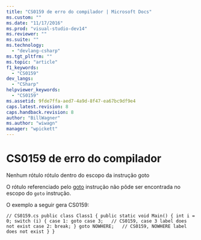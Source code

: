 ```yaml
---
title: "CS0159 de erro do compilador | Microsoft Docs"
ms.custom: ""
ms.date: "11/17/2016"
ms.prod: "visual-studio-dev14"
ms.reviewer: ""
ms.suite: ""
ms.technology: 
  - "devlang-csharp"
ms.tgt_pltfrm: ""
ms.topic: "article"
f1_keywords: 
  - "CS0159"
dev_langs: 
  - "CSharp"
helpviewer_keywords: 
  - "CS0159"
ms.assetid: 9fde7ffa-aed7-4a9d-8f47-ea67bc9df9e4
caps.latest.revision: 8
caps.handback.revision: 8
author: "BillWagner"
ms.author: "wiwagn"
manager: "wpickett"
---
```

# CS0159 de erro do compilador
Nenhum rótulo rótulo dentro do escopo da instrução goto  
  
 O rótulo referenciado pelo [goto](../../csharp/language-reference/keywords/goto.md) instrução não pôde ser encontrada no escopo do `goto` instrução.  
  
 O exemplo a seguir gera CS0159:  
  
```  
// CS0159.cs public class Class1 { public static void Main() { int i = 0; switch (i) { case 1: goto case 3;   // CS0159, case 3 label does not exist case 2: break; } goto NOWHERE;   // CS0159, NOWHERE label does not exist } }  
```